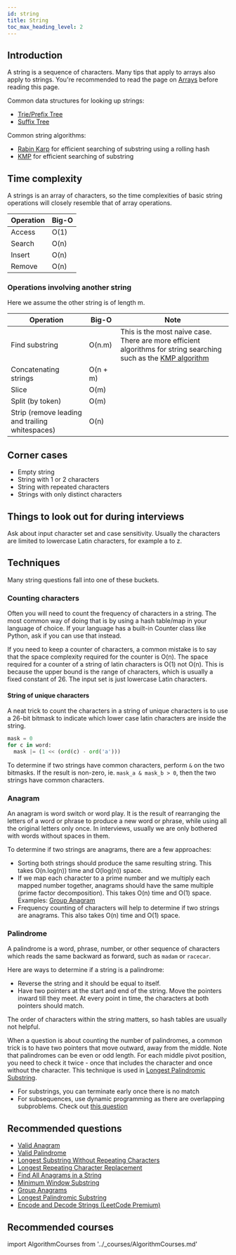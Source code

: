 ```yaml
---
id: string
title: String
toc_max_heading_level: 2
---
```


## Introduction

A string is a sequence of characters. Many tips that apply to arrays also apply to strings. You're recommended to read the page on [Arrays](./array.md) before reading this page.

Common data structures for looking up strings:

- [Trie/Prefix Tree](https://en.wikipedia.org/wiki/Trie)
- [Suffix Tree](https://en.wikipedia.org/wiki/Suffix_tree)

Common string algorithms:

- [Rabin Karp](https://en.wikipedia.org/wiki/Rabin%E2%80%93Karp_algorithm) for efficient searching of substring using a rolling hash
- [KMP](https://en.wikipedia.org/wiki/Knuth%E2%80%93Morris%E2%80%93Pratt_algorithm) for efficient searching of substring

## Time complexity

A strings is an array of characters, so the time complexities of basic string operations will closely resemble that of array operations.

| Operation | Big-O |
| --------- | ----- |
| Access    | O(1)  |
| Search    | O(n)  |
| Insert    | O(n)  |
| Remove    | O(n)  |

### Operations involving another string

Here we assume the other string is of length m.

| Operation | Big-O | Note |
| --- | --- | --- |
| Find substring | O(n.m) | This is the most naive case. There are more efficient algorithms for string searching such as the [KMP algorithm](https://en.wikipedia.org/wiki/Knuth%E2%80%93Morris%E2%80%93Pratt_algorithm) |
| Concatenating strings | O(n + m) |  |
| Slice | O(m) |  |
| Split (by token) | O(m) |  |
| Strip (remove leading and trailing whitespaces) | O(n) |  |

## Corner cases

- Empty string
- String with 1 or 2 characters
- String with repeated characters
- Strings with only distinct characters

## Things to look out for during interviews

Ask about input character set and case sensitivity. Usually the characters are limited to lowercase Latin characters, for example a to z.

## Techniques

Many string questions fall into one of these buckets.

### Counting characters

Often you will need to count the frequency of characters in a string. The most common way of doing that is by using a hash table/map in your language of choice. If your language has a built-in Counter class like Python, ask if you can use that instead.

If you need to keep a counter of characters, a common mistake is to say that the space complexity required for the counter is O(n). The space required for a counter of a string of latin characters is O(1) not O(n). This is because the upper bound is the range of characters, which is usually a fixed constant of 26. The input set is just lowercase Latin characters.

#### String of unique characters

A neat trick to count the characters in a string of unique characters is to use a 26-bit bitmask to indicate which lower case latin characters are inside the string.

```py
mask = 0
for c in word:
  mask |= (1 << (ord(c) - ord('a')))
```

To determine if two strings have common characters, perform `&` on the two bitmasks. If the result is non-zero, ie. `mask_a & mask_b > 0`, then the two strings have common characters.

### Anagram

An anagram is word switch or word play. It is the result of rearranging the letters of a word or phrase to produce a new word or phrase, while using all the original letters only once. In interviews, usually we are only bothered with words without spaces in them.

To determine if two strings are anagrams, there are a few approaches:

- Sorting both strings should produce the same resulting string. This takes O(n.log(n)) time and O(log(n)) space.
- If we map each character to a prime number and we multiply each mapped number together, anagrams should have the same multiple (prime factor decomposition). This takes O(n) time and O(1) space. Examples: [Group Anagram](https://leetcode.com/problems/group-anagrams/)
- Frequency counting of characters will help to determine if two strings are anagrams. This also takes O(n) time and O(1) space.

### Palindrome

A palindrome is a word, phrase, number, or other sequence of characters which reads the same backward as forward, such as `madam` or `racecar`.

Here are ways to determine if a string is a palindrome:

- Reverse the string and it should be equal to itself.
- Have two pointers at the start and end of the string. Move the pointers inward till they meet. At every point in time, the characters at both pointers should match.

The order of characters within the string matters, so hash tables are usually not helpful.

When a question is about counting the number of palindromes, a common trick is to have two pointers that move outward, away from the middle. Note that palindromes can be even or odd length. For each middle pivot position, you need to check it twice - once that includes the character and once without the character. This technique is used in [Longest Palindromic Substring](https://leetcode.com/problems/longest-palindromic-substring/).

- For substrings, you can terminate early once there is no match
- For subsequences, use dynamic programming as there are overlapping subproblems. Check out [this question](https://leetcode.com/problems/longest-palindromic-subsequence/)

## Recommended questions

- [Valid Anagram](https://leetcode.com/problems/valid-anagram)
- [Valid Palindrome](https://leetcode.com/problems/valid-palindrome/)
- [Longest Substring Without Repeating Characters](https://leetcode.com/problems/longest-substring-without-repeating-characters/)
- [Longest Repeating Character Replacement](https://leetcode.com/problems/longest-repeating-character-replacement/)
- [Find All Anagrams in a String](https://leetcode.com/problems/find-all-anagrams-in-a-string)
- [Minimum Window Substring](https://leetcode.com/problems/minimum-window-substring/description/)
- [Group Anagrams](https://leetcode.com/problems/group-anagrams/)
- [Longest Palindromic Substring](https://leetcode.com/problems/longest-palindromic-substring/)
- [Encode and Decode Strings (LeetCode Premium)](https://leetcode.com/problems/encode-and-decode-strings/)

## Recommended courses

import AlgorithmCourses from '../\_courses/AlgorithmCourses.md'

<AlgorithmCourses />
